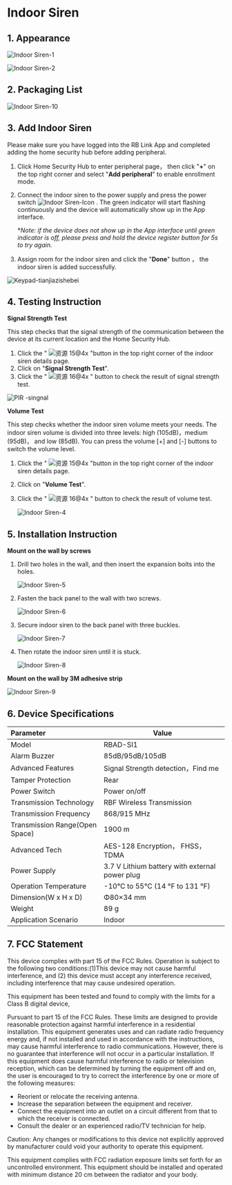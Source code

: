 # Indoor Siren

## 1. Appearance

![Indoor Siren-1](https://dusunprj.oss-us-west-1.aliyuncs.com/Indoor%20Siren-1.png)

![Indoor Siren-2](https://dusunprj.oss-us-west-1.aliyuncs.com/Indoor%20Siren-2.png)

## 2. Packaging List

![Indoor Siren-10](https://dusunprj.oss-us-west-1.aliyuncs.com/Indoor%20Siren-10.png)

## 3. Add Indoor Siren

Please make sure you have logged into the RB Link App and completed adding the home security hub before adding peripheral.

1. Click Home Security Hub to enter peripheral page， then click "**+**" on the top right corner and select "**Add peripheral**" to enable enrollment mode.

2. Connect the indoor siren to the power supply and press the power switch ![Indoor Siren-Icon](https://dusunprj.oss-us-west-1.aliyuncs.com/Indoor%20Siren-Icon.png) . The green indicator will start flashing continuously and the device will automatically show up in the App interface.

   **Note: if the device does not show up in the App interface until green indicator is off, please press and hold the device register button for 5s to try again.*

3. Assign room for the indoor siren and click the "**Done**" button ， the indoor siren is added successfully.

![Keypad-tianjiazishebei](https://dusunprj.oss-us-west-1.aliyuncs.com/Keypad-tianjiazishebei.png)

## 4. Testing Instruction

**Signal Strength Test**

This step checks that the signal strength of the communication between the device at its current location and the Home Security Hub.

1. Click the " ![资源 15@4x](https://dusunprj.oss-us-west-1.aliyuncs.com/%E8%B5%84%E6%BA%90%2015@4x.png) "button in the top right corner of the indoor siren details page.
2. Click on "**Signal Strength Test**".
3. Click the " ![资源 16@4x](https://dusunprj.oss-us-west-1.aliyuncs.com/%E8%B5%84%E6%BA%90%2016@4x.png) " button to check the result of signal strength test.

![PIR -singnal](https://dusunprj.oss-us-west-1.aliyuncs.com/PIR%20-singnal.png)

**Volume Test**

This step checks whether the indoor siren volume meets your needs. The indoor siren volume is divided into three levels: high (105dB)，medium (95dB)， and low (85dB). You can press the volume [+] and [-] buttons to switch the volume level.

1. Click the " ![资源 15@4x](https://dusunprj.oss-us-west-1.aliyuncs.com/%E8%B5%84%E6%BA%90%2015@4x.png) "button in the top right corner of the indoor siren  details page.

2. Click on "**Volume Test**".

3. Click the " ![资源 16@4x](https://dusunprj.oss-us-west-1.aliyuncs.com/%E8%B5%84%E6%BA%90%2016@4x.png) " button to check the result of volume test.

   ![Indoor Siren-4](https://dusunprj.oss-us-west-1.aliyuncs.com/Indoor%20Siren-4.png)

## 5. Installation Instruction

**Mount on the wall by screws**

1. Drill two holes in the wall, and then insert the expansion bolts into the holes.

   ![Indoor Siren-5](https://dusunprj.oss-us-west-1.aliyuncs.com/Indoor%20Siren-5.png)

2. Fasten the back panel to the wall with two screws.

   ![Indoor Siren-6](https://dusunprj.oss-us-west-1.aliyuncs.com/Indoor%20Siren-6.png)

3. Secure indoor siren to the back panel with three buckles.

   ![Indoor Siren-7](https://dusunprj.oss-us-west-1.aliyuncs.com/Indoor%20Siren-7.png)

4. Then rotate the indoor siren until it is stuck.

   ![Indoor Siren-8](https://dusunprj.oss-us-west-1.aliyuncs.com/Indoor%20Siren-8.png)

**Mount on the wall by 3M adhesive strip**

![Indoor Siren-9](https://dusunprj.oss-us-west-1.aliyuncs.com/Indoor%20Siren-9.png)

## 6. Device Specifications

| Parameter                      | Value                                          |
| :----------------------------- | ---------------------------------------------- |
| Model                          | RBAD-SI1                                       |
| Alarm Buzzer                   | 85dB/95dB/105dB                                |
| Advanced Features              | Signal Strength detection，Find me             |
| Tamper Protection              | Rear                                           |
| Power Switch                   | Power on/off                                   |
| Transmission Technology        | RBF Wireless Transmission                      |
| Transmission Frequency         | 868/915 MHz                                    |
| Transmission Range(Open Space) | 1900 m                                         |
| Advanced Tech                  | AES-128 Encryption， FHSS， TDMA               |
| Power Supply                   | 3.7 V Lithium battery with external power plug |
| Operation Temperature          | -10°C to 55°C (14 °F to 131 °F)                |
| Dimension(W x H x D)           | Φ80×34 mm                                      |
| Weight                         | 89 g                                           |
| Application Scenario           | Indoor                                         |

## 7. FCC  Statement

This device complies with part 15 of the FCC Rules. Operation is subject to the following two conditions:(1)This device may not cause harmful interference, and (2) this device must accept any interference received, including interference that may cause undesired operation.

This equipment has been tested and found to comply with the limits for a Class B digital device,

Pursuant to part 15 of the FCC Rules. These limits are designed to provide reasonable protection against harmful interference in a residential installation. This equipment generates uses and can radiate radio frequency energy and, if not installed and used in accordance with the instructions, may cause harmful interference to radio communications. However, there is no guarantee that interference will not occur in a particular installation. If this equipment does cause harmful interference to radio or television reception, which can be determined by turning the equipment off and on, the user is encouraged to try to correct the interference by one or more of the following measures:

- Reorient or relocate the receiving antenna.
- Increase the separation between the equipment and receiver.
- Connect the equipment into an outlet on a circuit different from that to which the receiver is connected.
- Consult the dealer or an experienced radio/TV technician for help.

Caution: Any changes or modifications to this device not explicitly approved by manufacturer could void your authority to operate this equipment.

This equipment complies with FCC radiation exposure limits set forth for an uncontrolled environment. This equipment should be installed and operated with minimum distance 20 cm between the radiator and your body.

